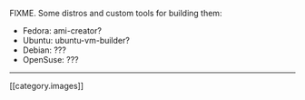 FIXME. Some distros and custom tools for building them:

* Fedora: ami-creator?
* Ubuntu: ubuntu-vm-builder?
* Debian: ??? 
* OpenSuse: ??? 

* * * * *

[[category.images]]
